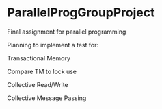 ParallelProgGroupProject
========================

Final assignment for parallel programming

Planning to implement a test for:

Transactional Memory

Compare TM to lock use

Collective Read/Write

Collective Message Passing
